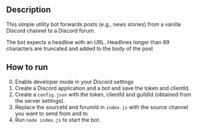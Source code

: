 ## Description
This simple utility bot forwards posts (e.g., news stories) from a vanilla Discord channel to a Discord forum.

The bot expects a headline with an URL. Headlines longer than 99 characters are truncated and added to the body of the post

## How to run
0. Enable developer mode in your Discord settings
1. Create a Discord application and a bot and save the token and clientId.
2. Create a `config.json` with the token, clientId and guildId (obtained from the server settings). 
3. Replace the sourceId and forumId in `index.js` with the source channel you want to send from and to 
4. Run `node index.js` to start the bot. 

